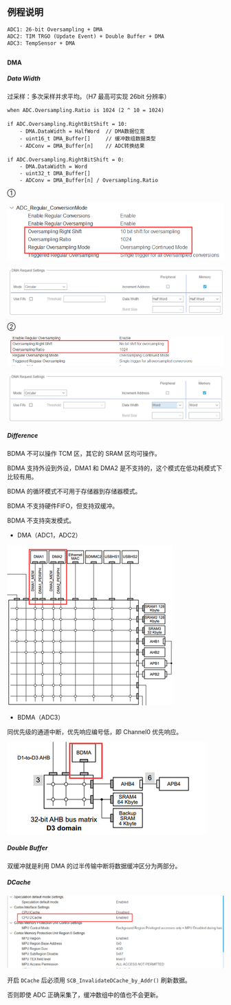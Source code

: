 ## 例程说明

```
ADC1: 26-bit Oversampling + DMA
ADC2: TIM TRGO (Update Event) + Double Buffer + DMA
ADC3: TempSensor + DMA
```

## 

## 

#### DMA

##### Data Width

过采样：多次采样并求平均。（H7 最高可实现 26bit 分辨率）

```
when ADC.Oversampling.Ratio is 1024 (2 ^ 10 = 1024)

if ADC.Oversampling.RightBitShift = 10:
	- DMA.DataWidth = HalfWord  // DMA数据位宽
	- uint16_t DMA_Buffer[]     // 缓冲数组数据类型
	- ADConv = DMA_Buffer[n]    // ADC转换结果

if ADC.Oversampling.RightBitShift = 0:
	- DMA.DataWidth = Word
	- uint32_t DMA_Buffer[]
	- ADConv = DMA_Buffer[n] / Oversampling.Ratio
```

①

![ovs_adc_halfword](.assest/README/ovs_adc_halfword.png)

![ovs_dma_halfword](.assest/README/ovs_dma_halfword.png)



②

![ovs_adc_word](.assest/README/ovs_adc_word.png)

![ovs_dma_word](.assest/README/ovs_dma_word.png)

##### Difference

BDMA 不可以操作 TCM 区，其它的 SRAM 区均可操作。

BDMA 支持外设到外设，DMA1 和 DMA2 是不支持的，这个模式在低功耗模式下比较有用。

BDMA 的循环模式不可用于存储器到存储器模式。

BDMA 不支持硬件FIFO，但支持双缓冲。

BDMA 不支持突发模式。

* DMA（ADC1，ADC2）

![DMA](.assest/README/DMA.png)

* BDMA（ADC3）

同优先级的通道中断，优先响应编号低，即 Channel0 优先响应。



![BDMA](.assest/README/BDMA.png)

##### Double Buffer

双缓冲就是利用 DMA 的过半传输中断将数据缓冲区分为两部分。

##### DCache

![dchche](.assest/README/dchche.png)

开启 `DCache` 后必须用 `SCB_InvalidateDCache_by_Addr()` 刷新数据。

否则即使 ADC 正确采集了，缓冲数组中的值也不会更新。

